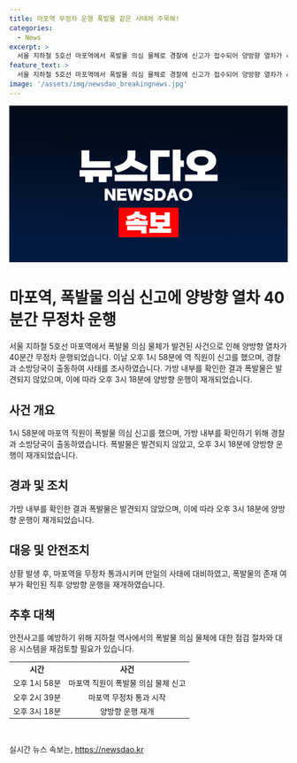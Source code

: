 ```yaml
---
title: 마포역 무정차 운행 폭발물 같은 사태에 주목해!
categories:
  - News
excerpt: >
  서울 지하철 5호선 마포역에서 폭발물 의심 물체로 경찰에 신고가 접수되어 양방향 열차가 40분간 무정차 운행됐으나 가방 속은 옷가지로 확인되어 정상 운행으로 돌아갔다. (글 중 광고, 욕설 등 비방성 내용, 인종/성별/성적 성향 차별, 개인 정보 유출 등 포함되지 않도록 주의해주세요)
feature_text: >
  서울 지하철 5호선 마포역에서 폭발물 의심 물체로 경찰에 신고가 접수되어 양방향 열차가 40분간 무정차 운행됐으나 가방 속은 옷가지로 확인되어 정상 운행으로 돌아갔다. (글 중 광고, 욕설 등 비방성 내용, 인종/성별/성적 성향 차별, 개인 정보 유출 등 포함되지 않도록 주의해주세요)
image: '/assets/img/newsdao_breakingnews.jpg'
---
```


<p><img src="/assets/img/newsdao_breakingnews.jpg" alt="ranknews 속보" /></p>

<h1>마포역, 폭발물 의심 신고에 양방향 열차 40분간 무정차 운행</h1>

<p data-ke-size="size16">서울 지하철 5호선 마포역에서 폭발물 의심 물체가 발견된 사건으로 인해 양방향 열차가 40분간 무정차 운행되었습니다. 이날 오후 1시 58분에 역 직원이 신고를 했으며, 경찰과 소방당국이 출동하여 사태를 조사하였습니다. 가방 내부를 확인한 결과 폭발물은 발견되지 않았으며, 이에 따라 오후 3시 18분에 양방향 운행이 재개되었습니다.</p>

<h2 data-ke-size="size26">사건 개요</h2>

<p data-ke-size="size16">1시 58분에 마포역 직원이 폭발물 의심 신고를 했으며, 가방 내부를 확인하기 위해 경찰과 소방당국이 출동하였습니다. 폭발물은 발견되지 않았고, 오후 3시 18분에 양방향 운행이 재개되었습니다.</p>

<h2 data-ke-size="size26">경과 및 조치</h2>

<p data-ke-size="size16">가방 내부를 확인한 결과 폭발물은 발견되지 않았으며, 이에 따라 오후 3시 18분에 양방향 운행이 재개되었습니다.</p>

<h2 data-ke-size="size26">대응 및 안전조치</h2>

<p data-ke-size="size16">상황 발생 후, 마포역을 무정차 통과시키며 만일의 사태에 대비하였고, 폭발물의 존재 여부가 확인된 직후 양방향 운행을 재개하였습니다.</p>

<h2 data-ke-size="size26">추후 대책</h2>

<p data-ke-size="size16">안전사고를 예방하기 위해 지하철 역사에서의 폭발물 의심 물체에 대한 점검 절차와 대응 시스템을 재검토할 필요가 있습니다.</p>

<table>
    <tbody>
        <tr>
            <td style="text-align: center; height: 17px;"><b>시간</b></td>
            <td style="text-align: center; height: 17px;"><b>사건</b></td>
        </tr>
        <tr>
            <td style="text-align: center;">오후 1시 58분</td>
            <td style="text-align: center;">마포역 직원이 폭발물 의심 물체 신고</td>
        </tr>
        <tr>
            <td style="text-align: center;">오후 2시 39분</td>
            <td style="text-align: center;">마포역 무정차 통과 시작</td>
        </tr>
        <tr>
            <td style="text-align: center;">오후 3시 18분</td>
            <td style="text-align: center;">양방향 운행 재개</td>
        </tr>
    </tbody>
</table>

<p data-ke-size="size16">&nbsp;</p>
실시간 뉴스 속보는, <a href="https://newsdao.kr" rel="dofollow">https://newsdao.kr</a>


